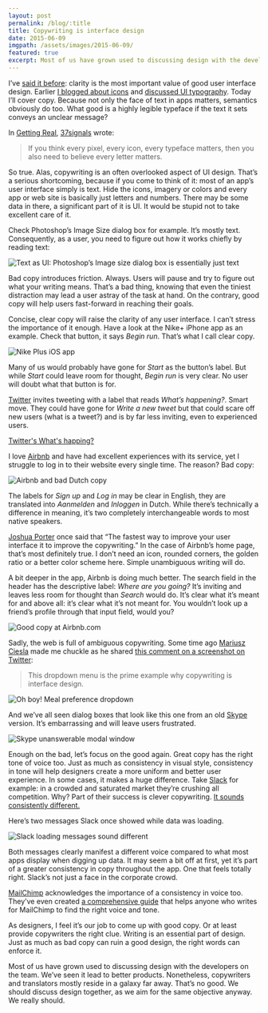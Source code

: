 ```yaml
---
layout: post
permalink: /blog/:title
title: Copywriting is interface design
date: 2015-06-09
imgpath: /assets/images/2015-06-09/
featured: true
excerpt: Most of us have grown used to discussing design with the developers on the team. We’ve seen it lead to better products. However, copywriters and translators mostly reside in a galaxy far away. That’s no good. We should discuss design together. We really should.
---
```

I’ve [said it before](http://thomasbyttebier.be/blog/a-clear-interface-is-a-better-interface): clarity is the most important value of good user interface design. Earlier [I blogged about icons](http://thomasbyttebier.be/blog/the-best-icon-is-a-text-label) and [discussed UI typography](http://thomasbyttebier.be/blog/the-best-ui-typeface-goes-unnoticed). Today I’ll cover copy. Because not only the face of text in apps matters, semantics obviously do too. What good is a highly legible typeface if the text it sets conveys an unclear message?

In [Getting Real](https://gettingreal.37signals.com), [37signals](http://37signals.com) wrote:

> If you think every pixel, every icon, every typeface matters, then you also need to believe every letter matters.

So true. Alas, copywriting is an often overlooked aspect of UI design. That’s a serious shortcoming, because if you come to think of it: most of an app’s user interface simply is text. Hide the icons, imagery or colors and every app or web site is basically just letters and numbers. There may be some data in there, a significant part of it is UI. It would be stupid not to take excellent care of it.

Check Photoshop’s Image Size dialog box for example. It’s mostly text. Consequently, as a user, you need to figure out how it works chiefly by reading text:

![Text as UI: Photoshop’s Image size dialog box is essentially just text]({{site.baseurl}}{{page.imgpath}}photoshop.png)

Bad copy introduces friction. Always. Users will pause and try to figure out what your writing means. That’s a bad thing, knowing that even the tiniest distraction may lead a user astray of the task at hand. On the contrary, good copy will help users fast-forward in reaching their goals.

Concise, clear copy will raise the clarity of any user interface. I can’t stress the importance of it enough. Have a look at the Nike+ iPhone app as an example. Check that button, it says *Begin run*. That’s what I call clear copy.

![Nike Plus iOS app]({{site.baseurl}}{{page.imgpath}}nike-btn.png)

Many of us would probably have gone for *Start* as the button’s label. But while *Start* could leave room for thought, *Begin run* is very clear. No user will doubt what that button is for.

[Twitter](http://twitter.com) invites tweeting with a label that reads *What’s happening?*. Smart move. They could have gone for *Write a new tweet* but that could scare off new users (what is a tweet?) and is by far less inviting, even to experienced users.

[Twitter's What's happing?]({{site.baseurl}}{{page.imgpath}}twitter.png)

I love [Airbnb](http://airbnb.com) and have had excellent experiences with its service, yet I struggle to log in to their website every single time. The reason? Bad copy:

![Airbnb and bad Dutch copy]({{site.baseurl}}{{page.imgpath}}airbnb.jpg)

The labels for *Sign up* and *Log in* may be clear in English, they are translated into *Aanmelden* and *Inloggen* in Dutch. While there’s technically a difference in meaning, it’s two completely interchangeable words to most native speakers.

[Joshua Porter](http://bokardo.com/archives/writing-microcopy/) once said that “The fastest way to improve your user interface it to improve the copywriting.” In the case of Airbnb’s home page, that’s most definitely true. I don’t need an icon, rounded corners, the golden ratio or a better color scheme here. Simple unambiguous writing will do.

A bit deeper in the app, Airbnb is doing much better. The search field in the header has the descriptive label: *Where are you going?* It’s inviting and leaves less room for thought than *Search* would do. It’s clear what it’s meant for and above all: it’s clear what it’s not meant for. You wouldn’t look up a friend’s profile through that input field, would you?

![Good copy at Airbnb.com]({{site.baseurl}}{{page.imgpath}}airbnb-where.png)

Sadly, the web is full of ambiguous copywriting. Some time ago [Mariusz Ciesla](http://twitter.com/dotmariusz) made me chuckle as he shared [this comment on a screenshot on Twitter](https://twitter.com/dotmariusz/status/593174898333323264):

> This dropdown menu is the prime example why copywriting is interface design.

![Oh boy! Meal preference dropdown]({{site.baseurl}}{{page.imgpath}}dropdown.png)

And we’ve all seen dialog boxes that look like this one from an old [Skype](http://skype.com) version. It’s embarrassing and will leave users frustrated.

![Skype unanswerable modal window]({{site.baseurl}}{{page.imgpath}}skype.png)

Enough on the bad, let’s focus on the good again. Great copy has the right tone of voice too. Just as much as consistency in visual style, consistency in tone will help designers create a more uniform and better user experience. In some cases, it makes a huge difference. Take [Slack](http://metalab.co/projects/slack/) for example: in a crowded and saturated market they’re crushing all competition. Why? Part of their success is clever copywriting. [It sounds consistently different.](https://medium.com/@awilkinson/slack-s-2-8-billion-dollar-secret-sauce-5c5ec7117908)

Here’s two messages Slack once showed while data was loading.

![Slack loading messages sound different]({{site.baseurl}}{{page.imgpath}}slack-loading.png)

Both messages clearly manifest a different voice compared to what most apps display when digging up data. It may seem a bit off at first, yet it’s part of a greater consistency in copy throughout the app. One that feels totally right. Slack’s not just a face in the corporate crowd.

[MailChimp](http://mailchimp.com) acknowledges the importance of a consistency in voice too. They’ve even created [a comprehensive guide](http://voiceandtone.com) that helps anyone who writes for MailChimp to find the right voice and tone.

As designers, I feel it’s our job to come up with good copy. Or at least provide copywriters the right clue. Writing is an essential part of design. Just as much as bad copy can ruin a good design, the right words can enforce it.

Most of us have grown used to discussing design with the developers on the team. We’ve seen it lead to better products. Nonetheless, copywriters and translators mostly reside in a galaxy far away. That’s no good. We should discuss design together, as we aim for the same objective anyway. We really should.
